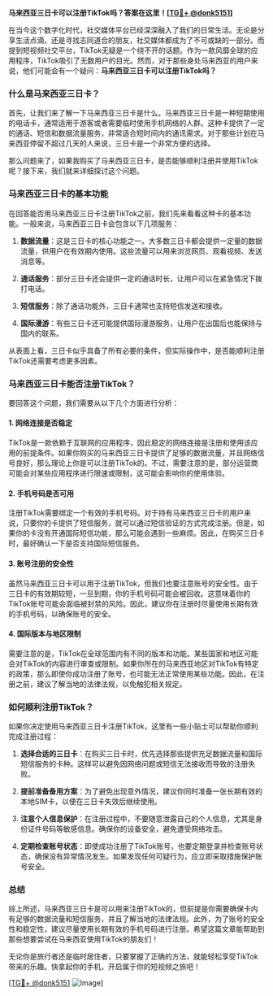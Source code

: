 **马来西亚三日卡可以注册TikTok吗？答案在这里！[[TG💪+ @donk5151](https://t.me/s/donk5151)]**

在当今这个数字化时代，社交媒体平台已经深深融入了我们的日常生活。无论是分享生活点滴，还是寻找志同道合的朋友，社交媒体都成为了不可或缺的一部分。而提到短视频社交平台，TikTok无疑是一个绕不开的话题。作为一款风靡全球的应用程序，TikTok吸引了无数用户的目光。然而，对于那些身处马来西亚的用户来说，他们可能会有一个疑问：**马来西亚三日卡可以注册TikTok吗？**

### **什么是马来西亚三日卡？**

首先，让我们来了解一下马来西亚三日卡是什么。马来西亚三日卡是一种短期使用的电话卡，通常适用于游客或者需要临时使用手机网络的人群。这种卡提供了一定的通话、短信和数据流量服务，非常适合短时间内的通讯需求。对于那些计划在马来西亚停留不超过几天的人来说，三日卡是一个非常方便的选择。

那么问题来了，如果我购买了马来西亚三日卡，是否能够顺利注册并使用TikTok呢？接下来，我们就来详细探讨这个问题。

### **马来西亚三日卡的基本功能**

在回答能否用马来西亚三日卡注册TikTok之前，我们先来看看这种卡的基本功能。一般来说，马来西亚三日卡会包含以下几项服务：

1. **数据流量**：这是三日卡的核心功能之一。大多数三日卡都会提供一定量的数据流量，供用户在有效期内使用。这些流量可以用来浏览网页、观看视频、发送消息等。
   
2. **通话服务**：部分三日卡还会提供一定的通话时长，让用户可以在紧急情况下拨打电话。

3. **短信服务**：除了通话功能外，三日卡通常也支持短信发送和接收。

4. **国际漫游**：有些三日卡还可能提供国际漫游服务，让用户在出国后也能保持与国内的联系。

从表面上看，三日卡似乎具备了所有必要的条件，但实际操作中，是否能顺利注册TikTok还需要考虑更多因素。

### **马来西亚三日卡能否注册TikTok？**

要回答这个问题，我们需要从以下几个方面进行分析：

#### **1. 网络连接是否稳定**

TikTok是一款依赖于互联网的应用程序，因此稳定的网络连接是注册和使用该应用的前提条件。如果你购买的马来西亚三日卡提供了足够的数据流量，并且网络信号良好，那么理论上你是可以注册TikTok的。不过，需要注意的是，部分运营商可能会对某些应用程序进行限速或限制，这可能会影响你的使用体验。

#### **2. 手机号码是否可用**

注册TikTok需要绑定一个有效的手机号码。对于持有马来西亚三日卡的用户来说，只要你的卡提供了短信服务，就可以通过短信验证的方式完成注册。但是，如果你的卡没有开通国际短信功能，那么可能会遇到一些麻烦。因此，在购买三日卡时，最好确认一下是否支持国际短信服务。

#### **3. 账号注册的安全性**

虽然马来西亚三日卡可以用于注册TikTok，但我们也要注意账号的安全性。由于三日卡的有效期较短，一旦到期，你的手机号码可能会被回收。这意味着你的TikTok账号可能会面临被封禁的风险。因此，建议你在注册时尽量使用长期有效的手机号码，以确保账号的安全。

#### **4. 国际版本与地区限制**

需要注意的是，TikTok在全球范围内有不同的版本和功能。某些国家和地区可能会对TikTok的内容进行审查或限制。如果你所在的马来西亚地区对TikTok有特定的政策，那么即使你成功注册了账号，也可能无法正常使用某些功能。因此，在注册之前，建议了解当地的法律法规，以免触犯相关规定。

### **如何顺利注册TikTok？**

如果你决定使用马来西亚三日卡注册TikTok，这里有一些小贴士可以帮助你顺利完成注册过程：

1. **选择合适的三日卡**：在购买三日卡时，优先选择那些提供充足数据流量和国际短信服务的卡种。这样可以避免因网络问题或短信无法接收而导致的注册失败。

2. **提前准备备用方案**：为了避免出现意外情况，建议你同时准备一张长期有效的本地SIM卡，以便在三日卡失效后继续使用。

3. **注意个人信息保护**：在注册过程中，不要随意泄露自己的个人信息，尤其是身份证件号码等敏感信息。确保你的设备安全，避免遭受网络攻击。

4. **定期检查账号状态**：即使成功注册了TikTok账号，也要定期登录并检查账号状态，确保没有异常情况发生。如果发现任何可疑行为，应立即采取措施保护账号安全。

### **总结**

综上所述，马来西亚三日卡是可以用来注册TikTok的，但前提是你需要确保卡内有足够的数据流量和短信服务，并且了解当地的法律法规。此外，为了账号的安全性和稳定性，建议尽量使用长期有效的手机号码进行注册。希望这篇文章能帮助到那些想要尝试在马来西亚使用TikTok的朋友们！

无论你是旅行者还是临时居住者，只要掌握了正确的方法，就能轻松享受TikTok带来的乐趣。快拿起你的手机，开启属于你的短视频之旅吧！

[[TG💪+ @donk5151](https://t.me/s/donk5151) ![Image](https://i.postimg.cc/rwNCRYN7/Snipaste-2025-04-30-17-27-05.png)]